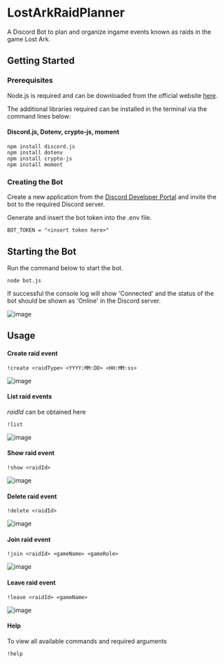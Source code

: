 # LostArkRaidPlanner

A Discord Bot to plan and organize ingame events known as raids in the game Lost Ark.


## Getting Started

### Prerequisites

Node.js is required and can be downloaded from the official website [here](https://nodejs.org/en/download/).

The additional libraries required can be installed in the terminal via the command lines below:

#### Discord.js, Dotenv, crypto-js, moment

```
npm install discord.js
npm install dotenv
npm install crypto-js
npm install moment
```

### Creating the Bot

Create a new application from the [Discord Developer Portal](https://discord.com/developers/applications) and invite the bot to the required Discord server.

Generate and insert the bot token into the .env file. 

```
BOT_TOKEN = "<insert token here>"
```

## Starting the Bot

Run the command below to start the bot.

```
node bot.js
```

If successful the console log will show 'Connected' and the status of the bot should be shown as 'Online' in the Discord server.

![image](https://user-images.githubusercontent.com/103243606/173297805-bd20182e-1419-4b26-a6ad-82c28ca5f2b5.png)

## Usage

#### Create raid event

```
!create <raidType> <YYYY:MM:DD> <HH:MM:ss>
```

![image](https://user-images.githubusercontent.com/103243606/173298675-09537421-2f48-4687-b161-ad5ee09c0eeb.png)

#### List raid events

*raidId* can be obtained here

```
!list
```

![image](https://user-images.githubusercontent.com/103243606/173299686-b74faf15-02f7-4282-8b66-6412f7220d49.png)

#### Show raid event

```
!show <raidId>
```

![image](https://user-images.githubusercontent.com/103243606/173299822-a8fd9b7c-d00d-416e-8cc5-210a4be3ecd9.png)

#### Delete raid event

```
!delete <raidId>
```

![image](https://user-images.githubusercontent.com/103243606/173299920-4e6abc30-9cef-425f-9747-72a2e5db3aa7.png)

#### Join raid event

```
!join <raidId> <gameName> <gameRole>
```

![image](https://user-images.githubusercontent.com/103243606/173299453-9b33f9dd-e630-4a67-b6f6-bdb6b66b201e.png)

#### Leave raid event

```
!leave <raidId> <gameName>
```

![image](https://user-images.githubusercontent.com/103243606/173299606-da2b11d2-4f69-433f-8b49-af3cfb53b770.png)

#### Help

To view all available commands and required arguments

```
!help
```
